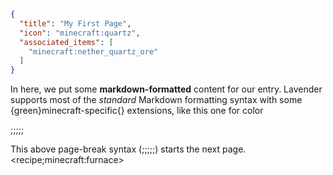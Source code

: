 ```json
{
  "title": "My First Page",
  "icon": "minecraft:quartz",
  "associated_items": [
    "minecraft:nether_quartz_ore"
  ]
}
```

In here, we put some **markdown-formatted** content for our entry. Lavender 
supports most of the *standard* Markdown formatting syntax with some 
{green}minecraft-specific{} extensions, like this one for color

;;;;;

This above page-break syntax (;;;;;) starts the next page.
<recipe;minecraft:furnace>